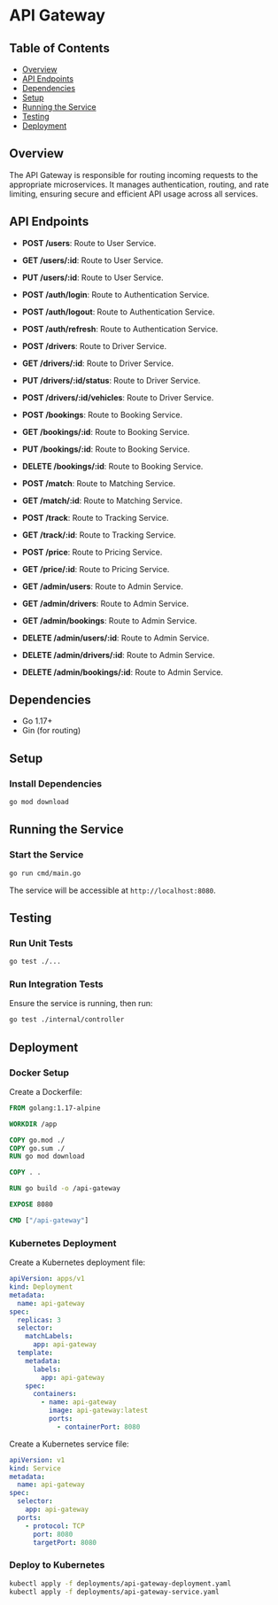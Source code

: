 # API Gateway

## Table of Contents

- [Overview](#overview)
- [API Endpoints](#api-endpoints)
- [Dependencies](#dependencies)
- [Setup](#setup)
- [Running the Service](#running-the-service)
- [Testing](#testing)
- [Deployment](#deployment)

## Overview

The API Gateway is responsible for routing incoming requests to the appropriate microservices. It manages authentication, routing, and rate limiting, ensuring secure and efficient API usage across all services.

## API Endpoints

- **POST /users**: Route to User Service.
- **GET /users/:id**: Route to User Service.
- **PUT /users/:id**: Route to User Service.

- **POST /auth/login**: Route to Authentication Service.
- **POST /auth/logout**: Route to Authentication Service.
- **POST /auth/refresh**: Route to Authentication Service.

- **POST /drivers**: Route to Driver Service.
- **GET /drivers/:id**: Route to Driver Service.
- **PUT /drivers/:id/status**: Route to Driver Service.
- **POST /drivers/:id/vehicles**: Route to Driver Service.

- **POST /bookings**: Route to Booking Service.
- **GET /bookings/:id**: Route to Booking Service.
- **PUT /bookings/:id**: Route to Booking Service.
- **DELETE /bookings/:id**: Route to Booking Service.

- **POST /match**: Route to Matching Service.
- **GET /match/:id**: Route to Matching Service.

- **POST /track**: Route to Tracking Service.
- **GET /track/:id**: Route to Tracking Service.

- **POST /price**: Route to Pricing Service.
- **GET /price/:id**: Route to Pricing Service.

- **GET /admin/users**: Route to Admin Service.
- **GET /admin/drivers**: Route to Admin Service.
- **GET /admin/bookings**: Route to Admin Service.
- **DELETE /admin/users/:id**: Route to Admin Service.
- **DELETE /admin/drivers/:id**: Route to Admin Service.
- **DELETE /admin/bookings/:id**: Route to Admin Service.

## Dependencies

- Go 1.17+
- Gin (for routing)

## Setup

### Install Dependencies

```bash
go mod download
```

## Running the Service

### Start the Service

```bash
go run cmd/main.go
```

The service will be accessible at `http://localhost:8080`.

## Testing

### Run Unit Tests

```bash
go test ./...
```

### Run Integration Tests

Ensure the service is running, then run:

```bash
go test ./internal/controller
```

## Deployment

### Docker Setup

Create a Dockerfile:

```dockerfile
FROM golang:1.17-alpine

WORKDIR /app

COPY go.mod ./
COPY go.sum ./
RUN go mod download

COPY . .

RUN go build -o /api-gateway

EXPOSE 8080

CMD ["/api-gateway"]
```

### Kubernetes Deployment

Create a Kubernetes deployment file:

```yaml
apiVersion: apps/v1
kind: Deployment
metadata:
  name: api-gateway
spec:
  replicas: 3
  selector:
    matchLabels:
      app: api-gateway
  template:
    metadata:
      labels:
        app: api-gateway
    spec:
      containers:
        - name: api-gateway
          image: api-gateway:latest
          ports:
            - containerPort: 8080
```

Create a Kubernetes service file:

```yaml
apiVersion: v1
kind: Service
metadata:
  name: api-gateway
spec:
  selector:
    app: api-gateway
  ports:
    - protocol: TCP
      port: 8080
      targetPort: 8080
```

### Deploy to Kubernetes

```bash
kubectl apply -f deployments/api-gateway-deployment.yaml
kubectl apply -f deployments/api-gateway-service.yaml
```
